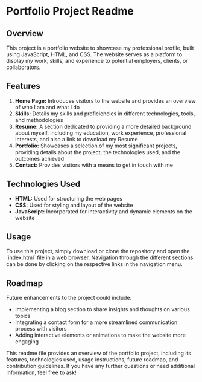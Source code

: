 <h1 align="left">Portfolio Project Readme</h1>

<h2 align="left">Overview</h2>
This project is a portfolio website to showcase my professional profile, built using JavaScript, HTML, and CSS. The website serves as a platform to display my work, skills, and experience to potential employers, clients, or collaborators.

<h2 align="left">Features</h2>
<ol>
<li><b>Home Page:</b> Introduces visitors to the website and provides an overview of who I am and what I do</li> 
<li><b>Skills:</b> Details my skills and proficiencies in different technologies, tools, and methodologies</li>
<li><b>Resume:</b> A section dedicated to providing a more detailed background about myself, including my education, work experience, professional interests, and also a link to download my Resume</li>
<li><b>Portfolio:</b> Showcases a selection of my most significant projects, providing details about the project, the technologies used, and the outcomes achieved</li>
<li><b>Contact:</b> Provides visitors with a means to get in touch with me</li>
</ol>

<h2 align="left">Technologies Used</h2>
<ul>
<li><b>HTML:</b> Used for structuring the web pages</li>
<li><b>CSS:</b> Used for styling and layout of the website</li>
<li><b>JavaScript:</b> Incorporated for interactivity and dynamic elements on the website</li>
</ul>
<h2 align="left">Usage</h2>
To use this project, simply download or clone the repository and open the `index.html` file in a web browser. Navigation through the different sections can be done by clicking on the respective links in the navigation menu.

<h2 align="left">Roadmap</h2>
Future enhancements to the project could include:
<ul>
<li>Implementing a blog section to share insights and thoughts on various topics</li>
<li>Integrating a contact form for a more streamlined communication process with visitors</li>
<li>Adding interactive elements or animations to make the website more engaging</li>
</ul>


This readme file provides an overview of the portfolio project, including its features, technologies used, usage instructions, future roadmap, and contribution guidelines. If you have any further questions or need additional information, feel free to ask!  
